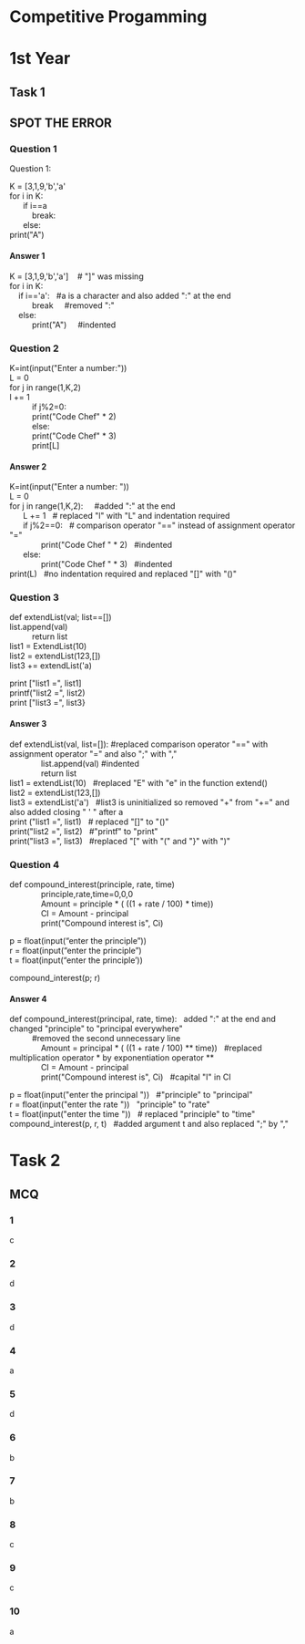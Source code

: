 #  Competitive Progamming

# 1st Year

## Task 1

## SPOT THE ERROR

### Question 1
Question 1:

K = [3,1,9,'b','a'      
for i in K:       
&nbsp; &nbsp; &nbsp; if i==a         
      &nbsp; &nbsp; &nbsp; &nbsp; &nbsp;   break:                  
&nbsp; &nbsp; &nbsp; else:       
print("A")


#### Answer 1
K = [3,1,9,'b','a']   &nbsp;&nbsp;  # "]" was missing   
for i in K:   
 &nbsp;&nbsp;&nbsp; if i=='a': &nbsp; #a is a character and also added ":" at the end   
          &nbsp; &nbsp; &nbsp; &nbsp; &nbsp;   break  &nbsp; &nbsp; #removed ":"         
&nbsp;&nbsp;&nbsp; else:    
          &nbsp; &nbsp; &nbsp; &nbsp; &nbsp; print("A") &nbsp; &nbsp;  #indented

### Question 2

K=int(input("Enter a number:"))  
L = 0   
for j in range(1,K,2)   
l += 1   
&nbsp; &nbsp; &nbsp; &nbsp; &nbsp; if j%2=0:  
  &nbsp; &nbsp; &nbsp; &nbsp; &nbsp; print("Code Chef" * 2)  
&nbsp; &nbsp; &nbsp; &nbsp; &nbsp; else:  
&nbsp; &nbsp; &nbsp; &nbsp; &nbsp; print("Code Chef" * 3)  
&nbsp; &nbsp; &nbsp; &nbsp; &nbsp; print[L]

#### Answer 2
K=int(input("Enter a number: "))   
L = 0   
for j in range(1,K,2): &nbsp; &nbsp; #added ":" at the end   
 &nbsp; &nbsp; &nbsp;  L += 1  &nbsp;  # replaced "l" with "L" and indentation required   
&nbsp; &nbsp; &nbsp;   if j%2==0: &nbsp; # comparison operator "==" instead of assignment operator "="   
 &nbsp; &nbsp; &nbsp; &nbsp; &nbsp; &nbsp; &nbsp; print("Code Chef " * 2) &nbsp; #indented     
&nbsp; &nbsp; &nbsp;  else:    
 &nbsp; &nbsp; &nbsp; &nbsp; &nbsp; &nbsp; &nbsp; print("Code Chef " * 3) &nbsp; #indented    
print(L) &nbsp; #no indentation required and replaced "[]" with "()"

### Question 3

def extendList(val; list==[])    
list.append(val)          
&nbsp; &nbsp; &nbsp; &nbsp; &nbsp; return list   
list1 = ExtendList(10)    
list2 = extendList(123,[])    
list3 += extendList('a) 

print ["list1 =", list1]     
printf("list2 =", list2)       
print ["list3 =", list3}        

#### Answer 3
def extendList(val, list=[]):  #replaced comparison operator "==" with assignment operator "=" and also ";" with ","     
 &nbsp; &nbsp; &nbsp; &nbsp; &nbsp; &nbsp; &nbsp;  list.append(val)  #indented  
 &nbsp; &nbsp; &nbsp; &nbsp; &nbsp; &nbsp; &nbsp; return list   
list1 = extendList(10) &nbsp; #replaced "E" with "e" in the function extend()    
list2 = extendList(123,[])     
list3 = extendList('a') &nbsp; #list3 is uninitialized so removed "+" from "+=" and also added closing " ' " after a  
print ("list1 =", list1) &nbsp; # replaced "[]" to "()"   
print("list2 =", list2) &nbsp; #"printf" to "print"   
print("list3 =", list3) &nbsp; #replaced "[" with "(" and "}" with ")"    

### Question 4

def compound_interest(principle, rate, time)   
&nbsp; &nbsp; &nbsp; &nbsp; &nbsp; &nbsp; &nbsp; principle,rate,time=0,0,0   
&nbsp; &nbsp; &nbsp; &nbsp; &nbsp; &nbsp; &nbsp; Amount = principle * ( ((1 + rate / 100) * time))    
&nbsp; &nbsp; &nbsp; &nbsp; &nbsp; &nbsp; &nbsp; CI = Amount - principal    
&nbsp; &nbsp; &nbsp; &nbsp; &nbsp; &nbsp; &nbsp; print("Compound interest is", Ci) 


p = float(input(“enter the principle”))     
r = float(input(“enter the principle”)     
t = float(input(“enter the principle’))

compound_interest(p; r)

#### Answer 4

def compound_interest(principal, rate, time): &nbsp; added ":" at the end and changed "principle" to "principal everywhere"     
&nbsp; &nbsp; &nbsp; &nbsp; &nbsp;  #removed the second unnecessary line     
&nbsp; &nbsp; &nbsp; &nbsp; &nbsp; &nbsp; &nbsp; Amount = principal * ( ((1 + rate / 100) ** time))  &nbsp; #replaced multiplication operator * by exponentiation operator **    
&nbsp; &nbsp; &nbsp; &nbsp; &nbsp; &nbsp; &nbsp; CI = Amount - principal    
&nbsp; &nbsp; &nbsp; &nbsp; &nbsp; &nbsp; &nbsp; print("Compound interest is", Ci)  &nbsp; #capital "I" in CI

p = float(input("enter the principal ")) &nbsp; #"principle" to "principal"     
r = float(input("enter the rate ")) &nbsp;  "principle" to "rate"     
t = float(input("enter the time "))  &nbsp; # replaced "principle" to "time"     
compound_interest(p, r, t) &nbsp; #added argument t and also replaced ";" by ","

# Task 2
## MCQ
### 1
c
### 2
d
### 3
d
### 4
a
### 5
d
### 6
b
### 7
b
### 8
c
### 9
c  
### 10                             
a
